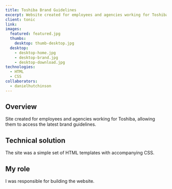 ```yaml
---
title: Toshiba Brand Guidelines
excerpt: Website created for employees and agencies working for Toshiba, allowing them to access the latest brand guidelines
client: tonic
link:
images:
  featured: featured.jpg
  thumbs:
    desktop: thumb-desktop.jpg
  desktop:
    - desktop-home.jpg
    - desktop-brand.jpg
    - desktop-download.jpg
technologies:
  - HTML
  - CSS
collaborators:
  - danielhutchinson
---
```


## Overview

Site created for employees and agencies working for Toshiba, allowing them to access the latest brand guidelines.

## Technical solution

The site was a simple set of HTML templates with accompanying CSS.

## My role

I was responsible for building the website.
